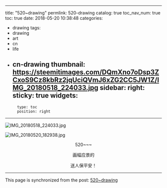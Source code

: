 
---
title: "520~drawing"
permlink: 520-drawing
catalog: true
toc_nav_num: true
toc: true
date: 2018-05-20 10:38:48
categories:
- drawing
tags:
- drawing
- art
- cn
- life
- cn-drawing
thumbnail: https://steemitimages.com/DQmXno7oDsp3ZCxoS9Cz8kbRz2jqUciQVmJ6xZG2CC5JW1Z/IMG_20180518_224033.jpg
sidebar:
    right:
        sticky: true
widgets:
    -
        type: toc
        position: right
---


![IMG_20180518_224033.jpg](https://steemitimages.com/DQmXno7oDsp3ZCxoS9Cz8kbRz2jqUciQVmJ6xZG2CC5JW1Z/IMG_20180518_224033.jpg)

![IMG_20180520_182938.jpg](https://steemitimages.com/DQma2d6xY1Pen24o8a437arjtJa33fPSdy6KAfB3EQ9FUDW/IMG_20180520_182938.jpg)

<center>

520~~~

画幅应景的

送人保平安！</center>

- - -

This page is synchronized from the post: [520~drawing](https://steemit.com/@yellowbird/520-drawing)
